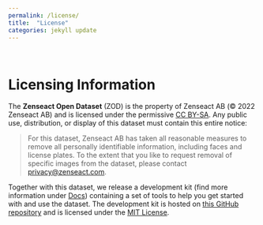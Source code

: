 ```yaml
---
permalink: /license/
title:  "License"
categories: jekyll update
---
```

<br>

# Licensing Information
The **Zenseact Open Dataset** (ZOD) is the property of Zenseact AB (© 2022 Zenseact AB) and is licensed under the permissive [CC BY-SA](https://creativecommons.org/licenses/by-sa/4.0/). Any public use, distribution, or display of this dataset must contain this entire notice:
>For this dataset, Zenseact AB has taken all reasonable measures to remove all personally identifiable information, including faces and license plates. To the extent that you like to request removal of specific images from the dataset, please contact privacy@zenseact.com.

Together with this dataset, we release a development kit (find more information under [Docs](/docs)) containing a set of tools to help you get started with and use the dataset. The development kit is hosted on [this GitHub repository](https://github.com/zenseact/zod) and is licensed under the [MIT License](https://opensource.org/licenses/MIT).
